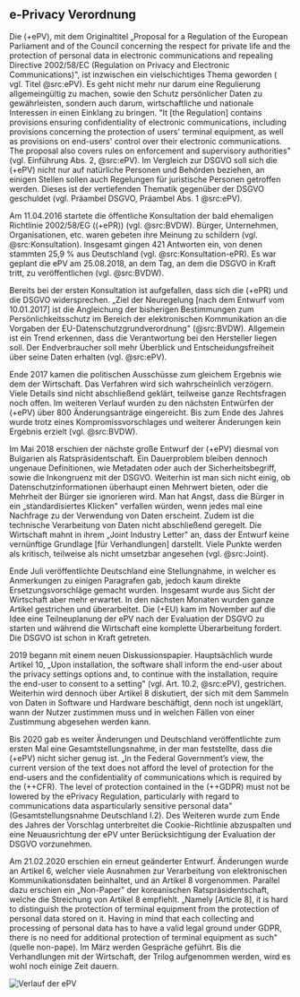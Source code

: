 ## e-Privacy Verordnung

Die (+ePV), mit dem Originaltitel „Proposal for a Regulation of the European Parliament and of the Council
concerning the respect for private life and the protection of personal data in electronic communications and repealing Directive 2002/58/EC (Regulation on Privacy and Electronic Communications)", ist inzwischen ein vielschichtiges Thema geworden ( vgl. Titel @src:ePV). Es geht nicht mehr nur darum eine Regulierung allgemeingültig zu machen, sowie den Schutz persönlicher Daten zu gewährleisten, sondern auch darum, wirtschaftliche und nationale Interessen in einen Einklang zu bringen. "It [the Regulation] contains provisions ensuring confidentiality of electronic communications, including provisions concerning the protection of users' terminal equipment, as well as provisions on end-users' control over their electronic communications. The proposal also covers rules on enforcement and supervisory authorities" (vgl. Einführung Abs. 2, @src:ePV). Im Vergleich zur DSGVO soll sich die (+ePV) nicht nur auf natürliche Personen und Behörden beziehen, an einigen Stellen sollen auch Regelungen für juristische Personen getroffen werden. Dieses ist der vertiefenden Thematik gegenüber der DSGVO geschuldet (vgl. Präambel DSGVO, Präambel Abs. 1 @src:ePV).

Am 11.04.2016 startete die öffentliche Konsultation der bald ehemaligen Richtlinie 2002/58/EG ((+ePR)) (vgl. @src:BVDW). Bürger, Unternehmen, Organisationen, etc. waren gebeten ihre Meinung zu schildern (vgl. @src:Konsultation). Insgesamt gingen 421 Antworten ein, von denen stammten 25,9 % aus Deutschland (vgl. @src:Konsultation-ePR). Es war geplant die ePV am 25.08.2018, an dem Tag, an dem die DSGVO in Kraft tritt, zu veröffentlichen (vgl. @src:BVDW).

Bereits bei der ersten Konsultation ist aufgefallen, dass sich die (+ePR) und die DSGVO widersprechen. „Ziel der Neuregelung [nach dem Entwurf vom 10.01.2017] ist die Angleichung der bisherigen Bestimmungen zum Persönlichkeitsschutz im Bereich der elektronischen Kommunikation an die Vorgaben der EU-Datenschutzgrundverordnung" (@src:BVDW). Allgemein ist ein Trend erkennen, dass die Verantwortung bei den Hersteller liegen soll. Der Endverbraucher soll mehr Überblick und Entscheidungsfreiheit über seine Daten erhalten (vgl. @src:ePV).

Ende 2017 kamen die politischen Ausschüsse zum gleichem Ergebnis wie dem der Wirtschaft. Das Verfahren wird sich wahrscheinlich verzögern. Viele Details sind nicht abschließend geklärt, teilweise ganze Rechtsfragen noch offen. Im weiteren Verlauf wurden zu den nächsten Entwürfen der (+ePV) über 800 Änderungsanträge eingereicht. Bis zum Ende des Jahres wurde trotz eines Kompromissvorschlages und weiterer Änderungen kein Ergebnis erzielt (vgl. @src:BVDW).

Im Mai 2018 erschien der nächste große Entwurf der (+ePV) diesmal von Bulgarien als Ratspräsidentschaft. Ein Dauerproblem bleiben dennoch ungenaue Definitionen, wie Metadaten oder auch der Sicherheitsbegriff, sowie die Inkongruenz mit der DSGVO. Weiterhin ist man sich nicht einig, ob Datenschutzinformationen überhaupt einen Mehrwert bieten, oder die Mehrheit der Bürger sie ignorieren wird. Man hat Angst, dass die Bürger in ein „standardisiertes Klicken" verfallen würden, wenn jedes mal eine Nachfrage zu der Verwendung von Daten erscheint. Zudem ist die technische Verarbeitung von Daten nicht abschließend geregelt. Die Wirtschaft mahnt in ihrem „Joint Industry Letter" an, dass der Entwurf keine vernünftige Grundlage [für Verhandlungen] darstellt. Viele Punkte werden als kritisch, teilweise als nicht umsetzbar angesehen (vgl. @src:Joint).

Ende Juli veröffentlichte Deutschland eine Stellungnahme, in welcher es Anmerkungen zu einigen Paragrafen gab, jedoch kaum direkte Ersetzungsvorschläge gemacht wurden. Insgesamt wurde aus Sicht der Wirtschaft aber mehr erwartet. In den nächsten Monaten wurden ganze Artikel gestrichen und überarbeitet. Die (+EU) kam im November auf die Idee eine Teilneuplanung der ePV nach der Evaluation der DSGVO zu starten und während die Wirtschaft eine komplette Überarbeitung fordert. Die DSGVO ist schon in Kraft getreten.

2019 begann mit einem neuen Diskussionspapier. Hauptsächlich wurde Artikel 10, „Upon installation, the software shall inform the end-user about the privacy settings options and, to continue with the installation, require the end-user to consent to a setting" (vgl. Art. 10.2, @src:ePV), gestrichen. Weiterhin wird dennoch über Artikel 8 diskutiert, der sich mit dem Sammeln von Daten in Software und Hardware beschäftigt, denn noch ist ungeklärt, wann der Nutzer zustimmen muss und in welchen Fällen von einer Zustimmung abgesehen werden kann.

Bis 2020 gab es weiter Änderungen und Deutschland veröffentlichte zum ersten Mal eine Gesamtstellungsnahme, in der man feststellte, dass die (+ePV) nicht sicher genug ist. „In the Federal Government’s view, the current version of the text does not afford the level of protection for the end-users and the confidentiality of communications which is required by the (++CFR). The level of protection contained in the (++GDPR) must not be lowered by the ePrivacy Regulation, particularly with regard to communications data asparticularly sensitive personal data" (Gesamtstellungsnahme Deutschland I.2). Des Weiteren wurde zum Ende des Jahres der Vorschlag unterbreitet die Cookie-Richtlinie abzuspalten und eine Neuausrichtung der ePV unter Berücksichtigung der Evaluation der DSGVO vorzunehmen.

Am 21.02.2020 erschien ein erneut geänderter Entwurf. Änderungen wurde an Artikel 6, welcher viele Ausnahmen zur Verarbeitung von elektronischen Kommunikationsdaten beinhaltet, und an Artikel 8 vorgenommen. Parallel dazu erschien ein „Non-Paper" der koreanischen Ratspräsidentschaft, welche die Streichung von Artikel 8 empfiehlt. „Namely [Article 8], it is hard to distinguish the protection of terminal equipment from the protection of personal data stored on it. Having in mind that each collecting and processing of personal data has to have a valid legal ground under GDPR, there is no need for additional protection of terminal equipment as such"(quelle non-pape). Im März werden  Gespräche geführt. Bis die Verhandlungen mit der Wirtschaft, der Trilog aufgenommen werden, wird es wohl noch einige Zeit dauern.

![Verlauf der ePV](https://bvdw.org/fileadmin/bvdw/upload/dokumente/recht/e_privacy_verordnung/Zeitstrahl_eVP_20191126_XL.jpg)
